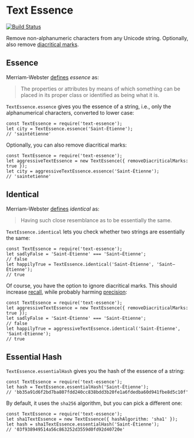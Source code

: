 # Text Essence

[![Build Status](https://travis-ci.org/soroushj/node-text-essence.svg?branch=master)](https://travis-ci.org/soroushj/node-text-essence)

Remove non-alphanumeric characters from any Unicode string. Optionally, also remove [diacritical marks](https://en.wikipedia.org/wiki/Diacritic).

## Essence

Merriam-Webster [defines](https://www.merriam-webster.com/dictionary/essence) *essence* as:

> The properties or attributes by means of which something can be placed in its proper class or identified as being what it is.

`TextEssence.essence` gives you the essence of a string, i.e., only the alphanumerical characters, converted to lower case:

    const TextEssence = require('text-essence');
    let city = TextEssence.essence('Saint-Étienne');
    // 'saintétienne'

Optionally, you can also remove diacritical marks:

    const TextEssence = require('text-essence');
    let aggressiveTextEssence = new TextEssence({ removeDiacriticalMarks: true });
    let city = aggressiveTextEssence.essence('Saint-Étienne');
    // 'saintetienne'

## Identical

Merriam-Webster [defines](https://www.merriam-webster.com/dictionary/identical) *identical* as:

> Having such close resemblance as to be essentially the same.

`TextEssence.identical` lets you check whether two strings are essentially the same:

    const TextEssence = require('text-essence');
    let sadlyFalse = 'Saint-Étienne' === 'Saint–Étienne';
    // false
    let happilyTrue = TextEssence.identical('Saint-Étienne', 'Saint–Étienne');
    // true

Of course, you have the option to ignore diacritical marks. This should increase [recall](https://en.wikipedia.org/wiki/Precision_and_recall), while probably harming [precision](https://en.wikipedia.org/wiki/Precision_and_recall):

    const TextEssence = require('text-essence');
    let aggressiveTextEssence = new TextEssence({ removeDiacriticalMarks: true });
    let sadlyFalse = 'Saint-Étienne' === 'Saint-Etienne';
    // false
    let happilyTrue = aggressiveTextEssence.identical('Saint-Étienne', 'Saint-Etienne');
    // true

## Essential Hash

`TextEssence.essentialHash` gives you the hash of the essence of a string:

    const TextEssence = require('text-essence');
    let hash = TextEssence.essentialHash('Saint-Étienne');
    // 'bb35a91d6f2bd7ba807fdd240cc838bdd3b20fe1a6fdedba60d941fbe8d5c10f'

By default, it uses the `sha256` algorithm, but you can pick a different one:

    const TextEssence = require('text-essence');
    let sha1TextEssence = new TextEssence({ hashAlgorithm: 'sha1' });
    let hash = sha1TextEssence.essentialHash('Saint-Étienne');
    // '03f938949514a56c863252d3559d0fd92d40720e'
